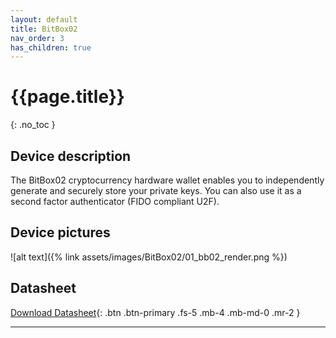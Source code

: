 ```yaml
---
layout: default
title: BitBox02
nav_order: 3
has_children: true
---
```

# {{page.title}}
{: .no_toc }

## Device description

The BitBox02 cryptocurrency hardware wallet enables
you to independently generate and securely store your
private keys. You can also use it as a second factor
authenticator (FIDO compliant U2F).


## Device pictures

![alt text]({% link assets/images/BitBox02/01_bb02_render.png %})


## Datasheet


[Download Datasheet](https://shiftcrypto.ch/bitbox02/BitBox02_Datasheet.pdf){: .btn .btn-primary .fs-5 .mb-4 .mb-md-0 .mr-2 }


---
